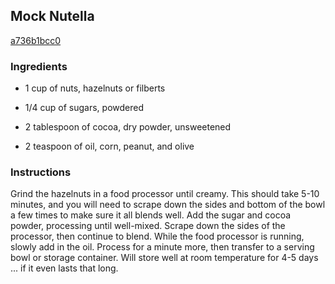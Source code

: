 ## Mock Nutella

[a736b1bcc0](http://tastykitchen.com/recipes/homemade-ingredients/mock-nutella/)

### Ingredients

 - 1 cup of nuts, hazelnuts or filberts

 - 1/4 cup of sugars, powdered

 - 2 tablespoon of cocoa, dry powder, unsweetened

 - 2 teaspoon of oil, corn, peanut, and olive

### Instructions

Grind the hazelnuts in a food processor until creamy. This should take 5-10 minutes, and you will need to scrape down the sides and bottom of the bowl a few times to make sure it all blends well. Add the sugar and cocoa powder, processing until well-mixed. Scrape down the sides of the processor, then continue to blend. While the food processor is running, slowly add in the oil. Process for a minute more, then transfer to a serving bowl or storage container. Will store well at room temperature for 4-5 days ... if it even lasts that long.